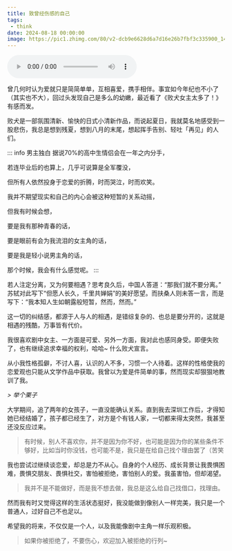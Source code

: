 ```yaml
---
title: 致曾经伤感的自己
tags:
 - think
date: 2024-08-18 00:00:00
image: https://pic1.zhimg.com/80/v2-dcb9e6628d6a7d16e26b7fbf3c335900_1440w.webp?source=1def8aca
---
```


<div class="flex-center my-48px">
  <audio controls src="/songs/homesick.mp3" autoplay />
</div>


曾几何时认为爱就只是简简单单，互相喜爱，携手相伴。事宜如今年纪也不小了（其实也不大），回过头发现自己是多么的幼嫩，最近看了《败犬女主太多了！》有感而发。

败犬是一部氛围清新、愉快的日式小清新作品，而说起夏日，我就莫名地感受到一股悲伤，我总是想到残夏，想到八月的末尾，想起挥手告别、轻吐「再见」的人们。

::: info 男主独白
据说70%的高中生情侣会在一年之内分手，

若连毕业后的也算上，几乎可说算是全军覆没，

但所有人依然投身于恋爱的折腾，时而哭泣，时而欢笑。

我并不期望现实和自己的内心会被这种短暂的关系动摇，

但我有时候会想，

要是我有那种青春的话，

要是眼前有会为我流泪的女主角的话，

要是我是轻小说男主角的话，

那个时候，我会有什么感觉呢。
:::

<!-- more -->

若人注定分离，又为何要相遇？思考良久后，中国人答道：“那我们就不要分离。” 苏轼对此写下“但愿人长久，千里共婵娟”的美好愿望。而扶桑人则未答一言，而是写下：“我本知人生如朝露般短暂，然而，然而。”

这一切的纠结感，都源于人与人的相遇，是错综复杂的、也总是要分开的，这就是相遇的残酷，万事皆有代价。

我很喜欢剧中女主、一方面是可爱、另外一方面，我对此也感同身受。即便失败了，也有继续追求幸福的权利，哈哈~ 什么败犬宣言。

<div class="border-t" />

从小我性格孤僻，不讨人喜，认识的人不多，习惯一个人待着。这样的性格使我的恋爱观也只能从文学作品中获取。我曾以为爱是件简单的事，然而现实却狠狠地教训了我。

*> 举个栗子*

大学期间，追了两年的女孩子，一直没能确认关系。直到我去深圳工作后，才得知她已经结婚了，孩子都已经生了，对方是个有钱人家，一切都来得太突然，我甚至还没反应过来。

> 有时候，别人不喜欢你，并不是因为你不好，也可能是因为你的某些条件不够好，比如当时你没钱，也可能不是，我只是在给自己找个理由罢了（苦笑

我也尝试过继续谈恋爱，却总是力不从心。自身的个人经历、成长背景让我畏惧困难，畏惧交朋友、畏惧社交，害怕被拒绝，害怕别人的爱。我虽害怕，但却渴望。

> 我并不是不能做好，而是我不想去做，我总是这么给自己找借口，找理由。

然而我有时又觉得这样的生活状态挺好，我没能做到像别人一样完美，我只是一个普通人，过好自己不也足以。

<div class="flex-center">
  <hairy-image class="max-w-780px" src="https://picx.zhimg.com/80/v2-dd4a4875a327eb7060bc1ab19f27839c_1440w.webp?source=1def8aca" />
</div>

希望我的将来，不仅仅是一个人，以及我能像剧中主角一样乐观积极。

> 如果你被拒绝了，不要伤心，欢迎加入被拒绝的行列~
